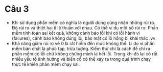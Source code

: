 # Câu 3
- Khi sử dụng phần mềm có nghĩa là người dùng cũng nhận những rủi ro. Độ rủi ro và thiệt hại tỉ lệ thuận với nhau. Có thể ví dụ một số rủi ro: Phần mềm tính toán sai kết quả, không cảnh báo lỗi khi có lỗi hành vi (failures), cảnh báo không đúng lỗi, bảo mật có lỗ hổng bị khai thác .vv
- Khả năng giảm rủi ro về 0 là rất hiếm đến mức không thể. Lí do vì phần mềm bản chất là phức tạp, trừu tượng. Kiểm thử chỉ là cách để chỉ ra phần mềm có lỗi chứ không chứng minh là hết lỗi. Trong khi đó lại có rất nhiều yếu tố ảnh hưởng và biến cố có thể xảy ra trong quá trình chạy thực tế khiến phần mềm chạy sai.
